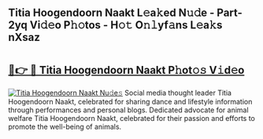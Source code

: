 ## Titia Hoogendoorn Naakt L𝚎a𝚔ed N𝚞𝚍e - Part-2yq Vi𝚍𝚎o P𝚑𝚘tos - H𝚘𝚝 O𝚗𝚕yf𝚊ns L𝚎a𝚔s nXsaz

# <h2><a href="http://kf37q8m.oniu.top/?m=Titia+Hoogendoorn+Naakt">🔗👉 🔴 Titia Hoogendoorn Naakt P𝚑ot𝚘𝚜 V𝚒d𝚎o</a></h2>

[![Titia Hoogendoorn Naakt Nu𝚍e𝚜](https://i.imgur.com/0qMVB7G.gif)](http://kf37q8m.oniu.top/?m=Titia+Hoogendoorn+Naakt)
Social media thought leader Titia Hoogendoorn Naakt, celebrated for sharing dance and lifestyle information through performances and personal blogs. Dedicated advocate for animal welfare Titia Hoogendoorn Naakt, celebrated for their passion and efforts to promote the well-being of animals.  
